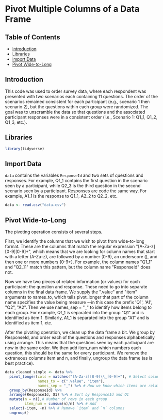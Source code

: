# Pivot Multiple Columns of a Data Frame

## Table of Contents
- [Introduction](#introduction)
- [Libraries](#libraries)
- [Import Data](#import-data)
- [Pivot Wide-to-Long](#pivot-wide-to-long)

## Introduction
This code was used to order survey data, where each respondent was presented with two scenarios each containing 11 questions. The order of the scenarios remained consistent for each participant (e.g., scenario 1 then scenario 2), but the questions within each group were randomized. The goal was to unscramble the data so that questions and the associated participant responses were in a consistent order (i.e., Scenario 1: Q1_1, Q1_2, Q1_3, etc.).  

## Libraries
```R
library(tidyverse)
```
## Import Data
`data` contains the variables `ResponseId` and two sets of questions and responses. 
For example, Q1_1 contains the first question in the scenario
seen by a participant, while Q2_3 is the third question in the second scenario 
seen by a participant. Responses are code the same way. For example, 
A1_1 is the response to Q1_1, A2_2 to Q2_2, etc. 

```R
data <- read.csv("data.csv")
```

## Pivot Wide-to-Long
The pivoting operation consists of several steps.

First, we identify the columns that we wish to pivot from wide-to-long format.
These are the columns that match the regular expression
"[A-Za-z][0-9]\[0-9]+", which means that we are looking for column names that
start with a letter (A-Za-z), are followed by a number (0-9), an underscore
(\), and then one or more numbers (0-9+). For example, the column names "Q1_1"
and "Q2_11" match this pattern, but the column name "ResponseId" does not.

Now we have two pieces of related information (or values) for each participant:
the question and response. These need to go into separate columns in the final
data frame. We supply the ".value" and "item" arguments to names_to, which
tells pivot_longer that part of the column name specifies the value being
measure --in this case the prefix 'Q1', 'A1', "Q2", "A2".
Then we use names_sep = "_" to identify how items belong to each group. For
example, Q1_1 is separated into the group "Q1" and is identified as item 1.
Similarly, A1_1 is separated into the group "A1" and is identified as item 1,
etc.

After the pivoting operation, we clean up the data frame a bit. We group by
ResponseId, and order each of the questions and responses alphabetically using
arrange. This means that the questions seen by each participant are now in the
same order. We then add item_num which numbers each question, this should be
the same for every participant. We remove the extraneous columns item and n,
and finally, ungroup the data frame (as is best practice).

```R
data_cleaned_simple <- data %>%
  pivot_longer(cols = matches("[A-Za-z][0-9]\\_[0-9]+"), # Select columns relating to the questions
               names_to = c(".value", "item"),
               names_sep = "_") %>% # How we know which items are related
  group_by(ResponseId) %>%
  arrange(ResponseId, Q1) %>% # Sort by ResponseId and Q1
  mutate(n = n(),# Number of rows in each group
         item_num = cumsum(n)/n) %>% # Add 
  select(-item, -n) %>% # Remove `item` and `n` columns
  ungroup()
```
